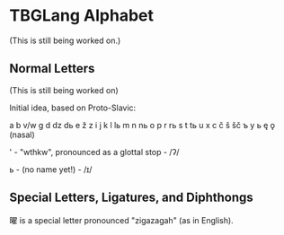 # TBGLang Alphabet

(This is still being worked on.)

## Normal Letters

(This is still being worked on)

Initial idea, based on Proto-Slavic:

a b v/w g d dz dь e ž z i j k l lь m n nь o p r rь s t tь u x c č š šč ъ y ь ę ǫ (nasal)

' - "wthkw", pronounced as a glottal stop - /ʔ/

ь - (no name yet!) - /ɪ/
## Special Letters, Ligatures, and Diphthongs

曜 is a special letter pronounced "zigazagah" (as in English).
